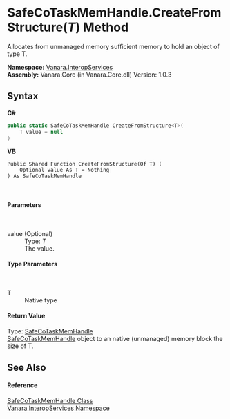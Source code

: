 # SafeCoTaskMemHandle.CreateFromStructure(*T*) Method 
 

Allocates from unmanaged memory sufficient memory to hold an object of type T.

**Namespace:**&nbsp;<a href="46913109-b3e0-3b59-6f7f-071f8aa90bf0">Vanara.InteropServices</a><br />**Assembly:**&nbsp;Vanara.Core (in Vanara.Core.dll) Version: 1.0.3

## Syntax

**C#**<br />
``` C#
public static SafeCoTaskMemHandle CreateFromStructure<T>(
	T value = null
)

```

**VB**<br />
``` VB
Public Shared Function CreateFromStructure(Of T) ( 
	Optional value As T = Nothing
) As SafeCoTaskMemHandle
```

<br />

#### Parameters
&nbsp;<dl><dt>value (Optional)</dt><dd>Type: *T*<br />The value.</dd></dl>

#### Type Parameters
&nbsp;<dl><dt>T</dt><dd>Native type</dd></dl>

#### Return Value
Type: <a href="bbe30f67-7654-0850-8630-770714a104d3">SafeCoTaskMemHandle</a><br /><a href="bbe30f67-7654-0850-8630-770714a104d3">SafeCoTaskMemHandle</a> object to an native (unmanaged) memory block the size of T.

## See Also


#### Reference
<a href="bbe30f67-7654-0850-8630-770714a104d3">SafeCoTaskMemHandle Class</a><br /><a href="46913109-b3e0-3b59-6f7f-071f8aa90bf0">Vanara.InteropServices Namespace</a><br />